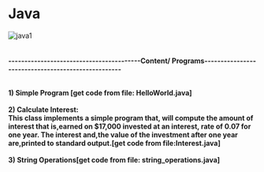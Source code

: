 # Java
![java1](https://user-images.githubusercontent.com/89722385/143200946-838a943b-a29d-4d7a-aa7c-c96ea5fee2c5.jpeg)
<br>
<br>
<br><b>-----------------------------------------Content/ Programs---------------------------------------------------</b><br>

<br><b>1) Simple Program [get code from file: HelloWorld.java]<br><br>
2) Calculate Interest:<br>
  This class implements a simple program that, will compute the amount of interest that is,earned on $17,000 invested at an interest, rate of 0.07 for one year. The interest and,the value of the investment after one year are,printed to standard output.[get code from file:Interest.java]
  <br>
   <br>
3) String Operations[get code from file: string_operations.java]<br>
 
